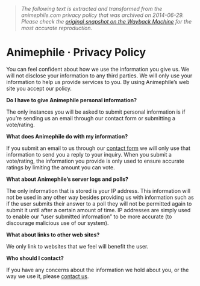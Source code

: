 > *The following text is extracted and transformed from the animephile.com privacy policy that was archived on 2014-06-29. Please check the [original snapshot on the Wayback Machine](https://web.archive.org/web/20140629213259id_/http%3A//www.animephile.com/privacy-policy) for the most accurate reproduction.*

# Animephile · Privacy Policy

You can feel confident about how we use the information you give us. We will not disclose your information to any third parties. We will only use your information to help us provide services to you. By using Animephile’s web site you accept our policy.

**Do I have to give Animephile personal information?**

The only instances you will be asked to submit personal information is if you’re sending us an email through our contact form or submitting a vote/rating.

**What does Animephile do with my information?**

If you submit an email to us through our [contact form](https://web.archive.org/contact/) we will only use that information to send you a reply to your inquiry. When you submit a vote/rating, the information you provide is only used to ensure accurate ratings by limiting the amount you can vote.

**What about Animephile’s server logs and polls?**

The only information that is stored is your IP address. This information will not be used in any other way besides providing us with information such as if the user submits their answer to a poll they will not be permitted again to submit it until after a certain amount of time. IP addresses are simply used to enable our “user submitted information” to be more accurate (to discourage malicious use of our system).

**What about links to other web sites?**

We only link to websites that we feel will benefit the user.

**Who should I contact?**

If you have any concerns about the information we hold about you, or the way we use it, please [contact us](https://web.archive.org/contact/).
